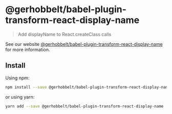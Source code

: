 # @gerhobbelt/babel-plugin-transform-react-display-name

> Add displayName to React.createClass calls

See our website [@gerhobbelt/babel-plugin-transform-react-display-name](https://babeljs.io/docs/en/next/babel-plugin-transform-react-display-name.html) for more information.

## Install

Using npm:

```sh
npm install --save @gerhobbelt/babel-plugin-transform-react-display-name
```

or using yarn:

```sh
yarn add --save @gerhobbelt/babel-plugin-transform-react-display-name
```
